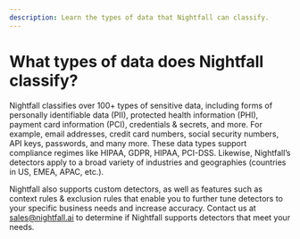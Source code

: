 ```yaml
---
description: Learn the types of data that Nightfall can classify.
---
```


# What types of data does Nightfall classify?

Nightfall classifies over 100+ types of sensitive data, including forms of personally identifiable data (PII), protected health information (PHI), payment card information (PCI), credentials & secrets, and more. For example, email addresses, credit card numbers, social security numbers, API keys, passwords, and many more. These data types support compliance regimes like HIPAA, GDPR, HIPAA, PCI-DSS. Likewise, Nightfall’s detectors apply to a broad variety of industries and geographies (countries in US, EMEA, APAC, etc.).

Nightfall also supports custom detectors, as well as features such as context rules & exclusion rules that enable you to further tune detectors to your specific business needs and increase accuracy. Contact us at [sales@nightfall.ai](mailto:sales@nightfall.ai) to determine if Nightfall supports detectors that meet your needs.
